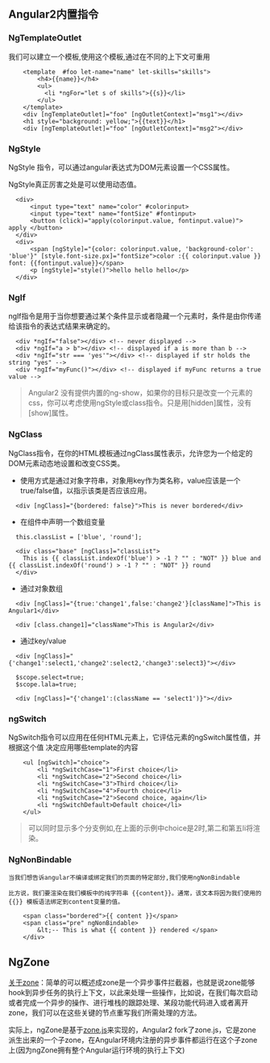 ## Angular2内置指令

### NgTemplateOutlet

  我们可以建立一个模板,使用这个模板,通过在不同的上下文可重用

```
    <template  #foo let-name="name" let-skills="skills">
        <h4>{{name}}</h4>
        <ul>
          <li *ngFor="let s of skills">{{s}}</li>
        </ul>
    </template>
    <div [ngTemplateOutlet]="foo" [ngOutletContext]="msg1"></div>
    <h1 style="background: yellow;">{{text}}</h1>
    <div [ngTemplateOutlet]="foo" [ngOutletContext]="msg2"></div>
```
### NgStyle

  NgStyle 指令，可以通过angular表达式为DOM元素设置一个CSS属性。

  NgStyle真正厉害之处是可以使用动态值。

```
  <div>
      <input type="text" name="color" #colorinput>
      <input type="text" name="fontSize" #fontinput>
      <button (click)="apply(colorinput.value, fontinput.value)"> apply </button>
  </div>
  <div>
      <span [ngStyle]="{color: colorinput.value, 'background-color': 'blue'}" [style.font-size.px]="fontSize">color :{{ colorinput.value }} font: {{fontinput.value}}</span>
      <p [ngStyle]="style()">hello hello hello</p>
  </div>
```
### NgIf

  ngIf指令是用于当你想要通过某个条件显示或者隐藏一个元素时，条件是由你传递给该指令的表达式结果来确定的。

```
  <div *ngIf="false"></div> <!-- never displayed -->
  <div *ngIf="a > b"></div> <!-- displayed if a is more than b -->
  <div *ngIf="str === 'yes'"></div> <!-- displayed if str holds the string "yes" -->
  <div *ngIf="myFunc()"></div> <!-- displayed if myFunc returns a true value -->
```

  > Angular2 没有提供内置的ng-show，如果你的目标只是改变一个元素的css，你可以考虑使用ngStyle或class指令。只是用[hidden]属性，没有[show]属性。

### NgClass

  NgClass指令，在你的HTML模板通过ngClass属性表示，允许您为一个给定的DOM元素动态地设置和改变CSS类。

  * 使用方式是通过对象字符串，对象用key作为类名称，value应该是一个true/false值，以指示该类是否应该应用。

```
  <div [ngClass]="{bordered: false}">This is never bordered</div>
```
  * 在组件中声明一个数组变量

```
  this.classList = ['blue', 'round'];

  <div class="base" [ngClass]="classList">
    This is {{ classList.indexOf('blue') > -1 ? "" : "NOT" }} blue and {{ classList.indexOf('round') > -1 ? "" : "NOT" }} round
  </div>
```
  * 通过对象数组

```
  <div [ngClass]="{true:'change1',false:'change2'}[className]">This is Angular1</div>

  <div [class.change1]="className">This is Angular2</div>
```
  * 通过key/value

```
  <div [ngClass]="{'change1':select1,'change2':select2,'change3':select3}"></div>

  $scope.select=true;
  $scope.lala=true;

  <div [ngClass]="{'change1':(className == 'select1')}"></div>
```

### ngSwitch

  NgSwitch指令可以应用在任何HTML元素上，它评估元素的ngSwitch属性值，并根据这个值 决定应用哪些template的内容

```
    <ul [ngSwitch]="choice">
        <li *ngSwitchCase="1">First choice</li>
        <li *ngSwitchCase="2">Second choice</li>
        <li *ngSwitchCase="3">Third choice</li>
        <li *ngSwitchCase="4">Fourth choice</li>
        <li *ngSwitchCase="2">Second choice, again</li>
        <li *ngSwitchDefault>Default choice</li>
    </ul>
```
  >可以同时显示多个分支例如,在上面的示例中choice是2时,第二和第五li将渲染。

### NgNonBindable

    当我们想告诉angular不编译或绑定我们的页面的特定部分,我们使用ngNonBindable

    比方说，我们要渲染在我们模板中的纯字符串 {{content}}。通常，该文本将因为我们使用的 {{}} 模板语法绑定到content变量的值。

```
    <span class="bordered">{{ content }}</span>
    <span class="pre" ngNonBindable>
        &lt;-- This is what {{ content }} rendered </span>
    </div>
```
## NgZone
  

  [关于zone](http://www.cnblogs.com/czaiz/p/6530820.html)：简单的可以概述成zone是一个异步事件拦截器，也就是说zone能够hook到异步任务的执行上下文，以此来处理一些操作，比如说，在我们每次启动或者完成一个异步的操作、进行堆栈的跟踪处理、某段功能代码进入或者离开zone，我们可以在这些关键的节点重写我们所需处理的方法。

  实际上，ngZone是基于[zone.js](http://www.cnblogs.com/whitewolf/p/zone-js.html)来实现的，Angular2 fork了zone.js，它是zone派生出来的一个子zone，在Angular环境内注册的异步事件都运行在这个子zone上(因为ngZone拥有整个Angular运行环境的执行上下文)
